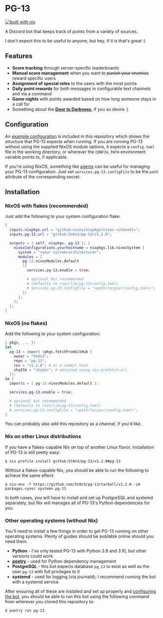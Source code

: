 # PG-13

[![built with nix](https://builtwithnix.org/badge.svg)](https://builtwithnix.org)

A Discord bot that keeps track of points from a variety of sources.

I don't expect this to be useful to anyone, but hey, if it is that's great :)

## Features

- **Score tracking** through server-specific leaderboards
- **Manual score management** when you want to ~~punish your enemies~~ reward
  specific users
- **Assignment of special roles** to the users with the most points
- **Daily point rewards** for both messages in configurable text channels and
  via a command
- **Game nights** with points awarded based on how long someone stays in a call
  for
- Something about the [**Door to Darkness**](pg13/cogs/door_to_darkness.py), if
  you so desire :)

## Configuration

An [example configuration](config.example.toml) is included in this repository
which shows the structure that PG-13 expects when running. If you are running
PG-13 without using the supplied NixOS module options, it expects a
`config.toml` file in the working directory, or wherever the `CONFIG_PATH`
environment variable points to, if applicable.

If you're using NixOS, something like [agenix](https://github.com/ryantm/agenix)
can be useful for managing your PG-13 configuration. Just set
`services.pg-13.configFile` to be the `path` attribute of the corresponding
secret.

## Installation

### NixOS with flakes (recommended)

Just add the following to your system configuration flake:

```nix
{
  inputs.nixpkgs.url = "github:nixos/nixpkgs/nixos-<channel>";
  inputs.pg-13.url = "github:5t0n3/pg-13/v1.2.0";

  outputs = { self, nixpkgs, pg-13 }: {
    nixosConfigurations.yourhostname = nixpkgs.lib.nixosSystem {
      system = "<your system/architecture>";
      modules = [
        pg-13.nixosModules.default
        ({
          services.pg-13.enable = true;

          # optional but recommended
          # (defaults to /var/lib/pg-13/config.toml)
          # services.pg-13.configFile = "<path/to/your/config.toml>";
        })
      ];
    };
  };
}
```

### NixOS (no flakes)

Add the following to your system configuration:

```nix
{ pkgs, ... }:
let
  pg-13 = import (pkgs.fetchFromGitHub {
    owner = "5t0n3";
    repo = "pg-13";
    rev = "v1.2.0"; # or a commit hash
    sha256 = "<hash>"; # obtained using nix-prefetch-url
  });
in {
  imports = [ pg-13.nixosModules.default ];

  services.pg-13.enable = true;

  # optional but recommended
  # (defaults to /var/lib/pg-13/config.toml)
  # services.pg-13.configFile = "<path/to/your/config.toml>";
}
```

You can probably also add this repository as a channel, if you'd like.

### Nix on other Linux distributions

If you have a flakes-capable Nix on top of another Linux flavor, installation of
PG-13 is still pretty easy:

```
$ nix profile install github:5t0n3/pg-13/v1.2.0#pg-13
```

Without a flakes-capable Nix, you should be able to run the following to achieve
the same effect:

```
$ nix-env -f https://github.com/5t0n3/pg-13/tarball/v1.2.0 -iA packages.<your system>.pg-13
```

In both cases, you will have to install and set up PostgreSQL and systemd
separately, but Nix will manages all of PG-13's Python dependencies for you.

### Other operating systems (without Nix)

You'll need to install a few things in order to get PG-13 running on other
operating systems. Plenty of guides should be available online should you need
them.

- **Python** - I've only tested PG-13 with Python 3.9 and 3.10, but other
  versions could work
- [**poetry**](https://python-poetry.org/) - used for Python dependency
  management
- **PostgreSQL** - this bot expects database `pg_13` to exist as well as the
  user `pg-13` with full privileges to it
- **systemd** - used for logging (via journald); I recommend running the bot
  with a systemd service

After ensuring all of these are installed and set up properly and
[configuring the bot](#configuration), you should be able to run this bot using
the following command from wherever you cloned this repository to:

```
$ poetry run pg-13
```
